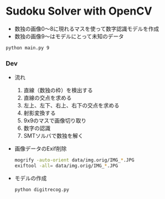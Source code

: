
# Sudoku Solver with OpenCV

- 数独の画像0〜8に現れるマスを使って数字認識モデルを作成
- 数独の画像9〜はモデルにとって未知のデータ

```bash
python main.py 9
```

### Dev

- 流れ

    1. 直線（数独の枠）を検出する
    2. 直線の交点を求める
    3. 左上、左下、右上、右下の交点を求める
    4. 射影変換する
    5. 9x9のマスで画像切り取り
    6. 数字の認識
    7. SMTソルバで数独を解く


- 画像データのExif削除

    ```bash
    mogrify -auto-orient data/img.orig/IMG_*.JPG
    exiftool -all= data/img.orig/IMG_*.JPG
    ```

- モデルの作成

    ```bash
    python digitrecog.py
    ```
